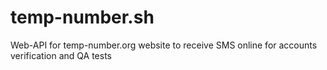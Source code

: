 # temp-number.sh
Web-API for temp-number.org website to receive SMS online for accounts verification and QA tests
